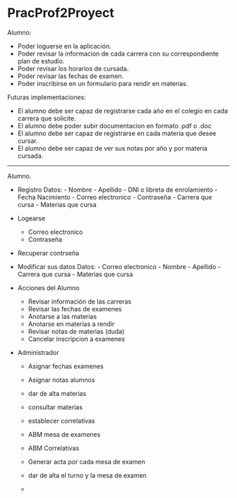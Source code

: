 # PracProf2Proyect

Alumno:
 - Poder loguerse en la aplicación.
 - Poder revisar la informacion de cada carrera con su correspondiente plan de estudio.
 - Poder revisar los horarios de cursada.
 - Poder revisar las fechas de examen.
 - Poder inscribirse en un formulario para rendir en materias.

Futuras implementaciones:
 - El alumno debe ser capaz de registrarse cada año en el colegio en cada carrera que solicite.
 - El alumno debe poder subir documentacion en formato .pdf o .doc
 - El alumno debe ser capaz de registrarse en cada materia que desee cursar.
 - El alumno debe ser capaz de ver sus notas por año y por materia cursada.

 -------------------------------------------------------------------------------------------------------

 Alumno.

 - Registro
    Datos: 
        - Nombre
        - Apellido
        - DNI o libreta de enrolamiento
        - Fecha Nacimiento
        - Correo electronico
        - Contraseña
        - Carrera que cursa
        - Materias que cursa

 - Logearse
    - Correo electronico
    - Contraseña
 - Recuperar contrseña

 - Modificar sus datos
    Datos:
        - Correo electronico
        - Nombre
        - Apellido
        - Carrera que cursa
        - Materias que cursa

 - Acciones del Alumno
    - Revisar información de las carreras
    - Revisar las fechas de examenes
    - Anotarse a las materias
    - Anotarse en materias a rendir
    - Revisar notas de materias (duda)
    - Cancelar inscripcion a examenes

 - Administrador
    - Asignar fechas examenes
    - Asignar notas alumnos

    - dar de alta materias
    - consultar materias
    - establecer correlativas
    - ABM mesa de examenes
    - ABM Correlativas
    - Generar acta por cada mesa de examen
    - dar de  alta el turno y la mesa de examen
    - 





  
  
  
  

